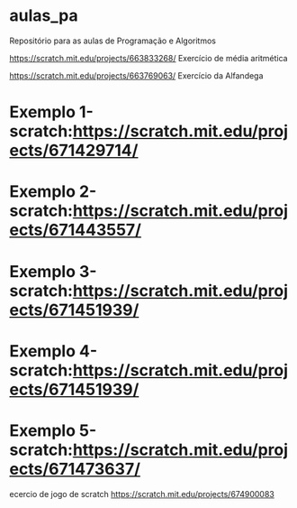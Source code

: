 # aulas_pa
Repositório para as aulas de Programação e Algoritmos

https://scratch.mit.edu/projects/663833268/
Exercício de média aritmética

https://scratch.mit.edu/projects/663769063/
Exercício da Alfandega

# Exemplo 1-scratch:https://scratch.mit.edu/projects/671429714/
# Exemplo 2-scratch:https://scratch.mit.edu/projects/671443557/
# Exemplo 3-scratch:https://scratch.mit.edu/projects/671451939/
# Exemplo 4-scratch:https://scratch.mit.edu/projects/671451939/
# Exemplo 5-scratch:https://scratch.mit.edu/projects/671473637/

ecercio de jogo de scratch
https://scratch.mit.edu/projects/674900083
